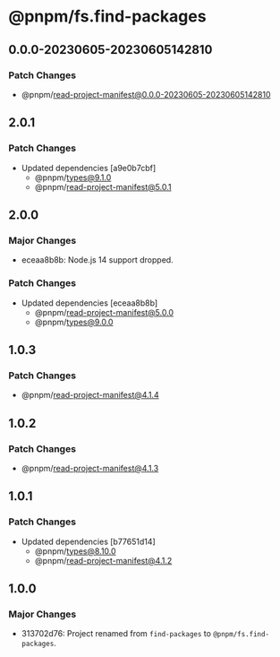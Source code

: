 # @pnpm/fs.find-packages

## 0.0.0-20230605-20230605142810

### Patch Changes

- @pnpm/read-project-manifest@0.0.0-20230605-20230605142810

## 2.0.1

### Patch Changes

- Updated dependencies [a9e0b7cbf]
  - @pnpm/types@9.1.0
  - @pnpm/read-project-manifest@5.0.1

## 2.0.0

### Major Changes

- eceaa8b8b: Node.js 14 support dropped.

### Patch Changes

- Updated dependencies [eceaa8b8b]
  - @pnpm/read-project-manifest@5.0.0
  - @pnpm/types@9.0.0

## 1.0.3

### Patch Changes

- @pnpm/read-project-manifest@4.1.4

## 1.0.2

### Patch Changes

- @pnpm/read-project-manifest@4.1.3

## 1.0.1

### Patch Changes

- Updated dependencies [b77651d14]
  - @pnpm/types@8.10.0
  - @pnpm/read-project-manifest@4.1.2

## 1.0.0

### Major Changes

- 313702d76: Project renamed from `find-packages` to `@pnpm/fs.find-packages`.
